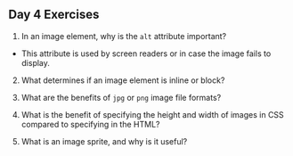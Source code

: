 ## Day 4 Exercises


1.  In an image element, why is the `alt` attribute important?
  - This attribute is used by screen readers or in case the image fails to display.
2.  What determines if an image element is inline or block?
3.  What are the benefits of `jpg` or `png` image file formats?

1.  What is the benefit of specifying the height and width of images in CSS compared to specifying in the HTML?
2.  What is an image sprite, and why is it useful?

